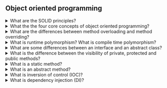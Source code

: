 ## Object oriented programming

<details>
<summary>What are the SOLID principles?</summary>

The **SOLID** principles are the following five principles:

* The Single Responsibility Principle
* The Open-Closed Principle
* The Liskov Substitution Principle
* The Interface Segregation Principle
* The Dependency Inversion Principle

**Single Responsibility Principle (SRP):**  a class should do one thing and therefore it should have only a single reason to change. For example you have a `Person` class with methods `setAge(int age)` and `print()`. The `print()` method actually violates the SRP because it contains the print logic of the `Person`. To solve this issue you can create a new class `PrintPerson` which is only responsible for printing the person information.

**Open-Closed Principle (OCP):** classes should be open for extension and closed to modification. This means it should be possible to add a new functionality to a class without changing its existing code.

For example given a `Person` class with methods `saveToFile` and `saveToDatabase`, you could create an interface with method `save(Person p)`, then two classes `SavePersonToFile` and `SavePersonToDatabase` that implement the interface above.

**Liskov Substitution Principle (LSP):** it should be possible to substitute a base class with a child class and we should have the same behavior. This is equivalent to saying that a child class should expand a base class, not restrict it. This is the basic principle of inheritance.

One example of violation of the Liskov principle is when you have a `Square` class that derives from a `Rectangle` class. Because the `Square` class has the constraint that width and height must be equal, it actually restricts the `Rectangle` class and this can lead to unexpected behaviors.

**Interface Segregation Principle (ISP):** when you have one interface with two different task, consider creating two different interfaces instead. In general The principle states that many specific interfaces are better than one general-purpose interface. You should not be forced to implement a function that you do no need.

**Dependency Inversion Principle (DIP):** a class should depend on abstractions and interfaces rather than concrete classes and functions. 

For example if you have a `Car` class that contains an instance of the `Engine` class. This means that if we add a new engine type, say Diesel engine, we need to modify the `Car` class. It would be better to have a reference to a `IEngine` interface instead. In this way the `Car` class would be decoupled from the type of `Engine`.
</details>

<details>
<summary>What the the four core concepts of object oriented programming?</summary>
The four core concepts of object oriented programming are:

* **Inheritance:** inheritance means that a child class can inherit the features of a base class and add new features. Inheritance is a mechanism for reusing code.
* **Polymorphism:** polymorphism means "appearing in different forms". For example a method in a base class can be overriden in a child class. As a result we have two different forms of that method. Another example of polymorphism is that we can have the same function with different types of parameters.
* **Abstraction:** abstraction is a concept in which the code implementation is hidden away from the user. For example you can have a `Car` class implementing the `IStart` interface with the `start()` method. As users of the class we only care about `Car` implementing the `start()` method and not about any internal variable.  
* **Encapsulation:** encapsulation is a concept that refers to encapsulating some data inside a class by making it private and that data cannot be accessed from outside that class. 
</details>

<details>
<summary>What are the differences between method overloading and method overriding?</summary>
The differences between method overloading and method overriding are:

* **method overloading** is when you have a method with the same name and different parameters within the same class. For example you have
```Csharp
class myClass {
    int add(int a, int b) {return a+b;}
    int add(int a, int b, int c) {return a+b+c;}
}
```
Method overload is also called compile time polymorphism.

* **method overriding:** involves a child class deriving from a base class and that child class overrides a method of the base class. In this case the parameters must be the same. For example
```Csharp
class myBase{
    virtual public int increment(int n) { return n + 1; }
}

class myChild : myBase
{
    override public int increment(int n) { return n + 2; }
}
```
Method overriding is also called runtime polymorphism.
</details> 

<details>
<summary>What is runtime polymorphism? What is compile time polymorphism?</summary>

**Runtime polymorphism** is a process in which a call to an overridden method is resolved at runtime rather than at compile time.
Runtime polymorphism involves that a child class overrides a method of its parent class. 

**Compile time polymorphism** is when you have a class with a method with the same name but different parameters. In this case depending on the types of parameters passed, the compiler knows what version of the method it is to be called.
</details> 

<details>
<summary>What are some differences between an interface and an abstract class?</summary>

Some differences between an interface and an abstract class are:

* **Methods**: an interface can only have abstract methods while an abstract class can also have methods with a body.

* **Visibility**: all methods in an interface are public by default. An abstract class can also have private methods.

</details> 

<details>
<summary>What is the difference between the visibility of private, protected and public methods?</summary>

* **Private methods** are visibile only within the class.

* **Protected methods** are are visible within the class and also within the child classes.

* **Public methods** are visible everywhere.

</details>

<details>
<summary>What is a static method?</summary>

A **static method** is a method that can be called without creating an instance of a class.

</details>

<details>
<summary>What is an abstract method?</summary>

An **abstract method** is a method that has only a signature and has no body. It can be declared only in an abstract class.

</details>

<details>
<summary>What is inversion of control (IOC)?</summary>

**Inversion of control (IOC)** is a generic concept that involves providing any kind of callback
instead of acting ourselves directly. We can also say that we delegate a functionality to an external component 
which gives us back the desired result with a callback. In this way we pass *control* to an external component.
That external component could be a framework or a library. 

For example rather than having `class1` creating an instance of `class2`, an instance of `class2` is passed to the constructor of `class1`. In this way `class1` is not responsible for the creation of `class2`. 

</details>


 <details>
<summary>What is dependency injection (DI)?</summary>

**Dependency injection (DI)** is a subtype of inversion of control focused on class instances. 

Let us suppose we have `class1` that references `class2` and `class3`. With a dependency injection framework, `class1` does not need to
create the instances of `class2` and `class3`. These are created by the DI framework and injected into `class1` with one of the following techniques: 

* constructor injection
* property injection
* method injection 

</details>
